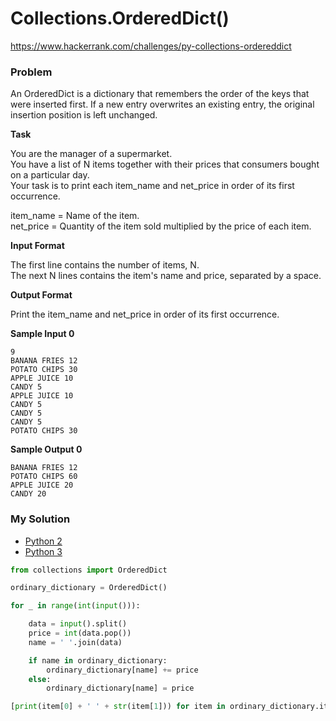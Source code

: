 # Collections.OrderedDict()

https://www.hackerrank.com/challenges/py-collections-ordereddict

### Problem

An OrderedDict is a dictionary that remembers the order of the keys that were inserted first. 
If a new entry overwrites an existing entry, the original insertion position is left unchanged.

**Task** 

You are the manager of a supermarket.   
You have a list of N items together with their prices that consumers bought on a particular day.   
Your task is to print each item_name and net_price in order of its first occurrence.  
  
item_name = Name of the item.   
net_price = Quantity of the item sold multiplied by the price of each item.  

**Input Format**

The first line contains the number of items, N.   
The next N lines contains the item's name and price, separated by a space.

**Output Format**

Print the item_name and net_price in order of its first occurrence.

**Sample Input 0**

```
9
BANANA FRIES 12
POTATO CHIPS 30
APPLE JUICE 10
CANDY 5
APPLE JUICE 10
CANDY 5
CANDY 5
CANDY 5
POTATO CHIPS 30
````

**Sample Output 0**

```
BANANA FRIES 12
POTATO CHIPS 60
APPLE JUICE 20
CANDY 20
```

### My Solution

- [Python 2](python2.py)
- [Python 3](python3.py)
```python
from collections import OrderedDict

ordinary_dictionary = OrderedDict()

for _ in range(int(input())):

    data = input().split()
    price = int(data.pop())
    name = ' '.join(data)

    if name in ordinary_dictionary:
        ordinary_dictionary[name] += price
    else:
        ordinary_dictionary[name] = price

[print(item[0] + ' ' + str(item[1])) for item in ordinary_dictionary.items()]
    
````